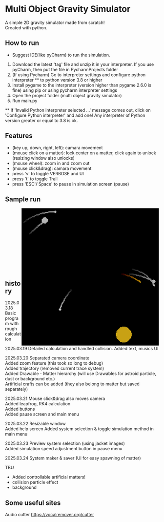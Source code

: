 # Multi Object Gravity Simulator
A simple 2D gravity simulator made from scratch!   
Created with python.


## How to run
* Suggest IDE(like pyCharm) to run the simulation.


1. Download the latest 'tag' file and unzip it in your interpreter. If you use pyCharm, then put the file in PycharmProjects folder
2. (If using Pycharm) Go to interpreter settings and configure python interpreter ** to python version 3.8 or higher
3. Install pygame to the interpreter (version higher than pygame 2.6.0 is fine) using pip or using pycharm interpreter settings
4. Open the project folder (multi object gravity simulator)
5. Run main.py 

** If 'Invalid Python interpreter selected ...' message comes out, click on 'Configure Python interpreter' and add one! Any interpreter of Python version greater or equal to 3.8 is ok.


## Features
- (key up, down, right, left): camara movement 
- (mouse click on a matter): lock center on a matter, click again to unlock (resizing window also unlocks)
- (mouse wheel): zoom in and zoom out
- (mouse click&drag): camara movement 
- press 'v' to toggle VERBOSE and UI
- press 't' to toggle Trail
- press 'ESC'/'Space' to pause in simulation screen (pause)


## Sample run
<img src="./record/6 body.png" align="right">    

   
<br><br><br><br><br><br><br><br><br><br><br><br>
   

   
## history

2025.03.18 Basic program with rough calculation

2025.03.19 Detailed calculation and handled collision.
Added text, musics UI


2025.03.20 Separated camera coordinate  
Added zoom feature (this took so long to debug)    
Added trajectory (removed current trace system)     
Added Drawable - Matter hierarchy (will use Drawables for astroid particle, dust or background etc.)    
Artificial crafts can be added (they also belong to matter but saved separately)    


2025.03.21 Mouse click&drag also moves camera   
Added leapfrog, RK4 calculation   
Added buttons    
Added pause screen and main menu    


2025.03.22 Resizable window    
Added help screen 
Added system selection & toggle simulation method in main menu


2025.03.23 Preview system selection (using jacket images)   
Added simulation speed adjustment button in pause menu   


2025.03.24 System maker & saver (UI for easy spawning of matter)


TBU
- Added controllable artificial matters! 
- collision particle effect 
- background

## Some useful sites
Audio cutter
https://vocalremover.org/cutter



